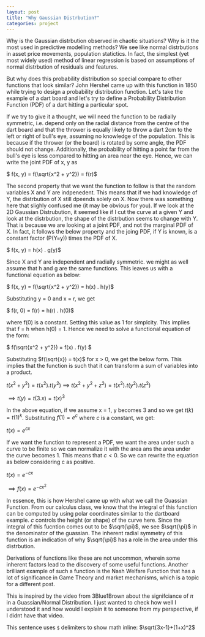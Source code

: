 ```yaml
---
layout: post
title: "Why Gaussian Distrbution?"
categories: project
---
```


Why is the Gaussian distrbution observed in chaotic situations? Why is it the most used in predictive modelling methods? We see like normal distrbutions in asset price movements, population statictics. In fact, the simplest (yet most widely used) method of linear regression is based on assumptions of normal distrbution of residuals and features. 

But why does this probability distribution so special compare to other functions that look similar? John Hershel came up with this function in 1850 while trying to design a probability distribution function. Let's take the example of a dart board and let's try to define a Probability Distribution Function (PDF) of a dart hitting a particular spot. 

If we try to give it a thought, we will need the function to be radially symmetric, i.e. depend only on the radial distance from the centre of the dart board and that the thrower is equally likely to throw a dart 2cm to the left or right of bull's eye, assuming no knowledge of the population. This is because if the thrower (or the board) is rotated by some angle, the PDF should not change. Additionally, the probability of hitting a point far from the bull's eye is less compared to hitting an area near the eye. Hence, we can write the joint PDF of x, y as 

$ f(x, y) = f(\sqrt{x^2 + y^2}) = f(r)$

The second property that we want the function to follow is that the random variables X and Y are indpenedent. This means that if we had knowledge of Y, the distrbution of X still dpeends solely on X. Now there was something here that slighly confused me (it may be obvious for you). If we look at the 2D Gaussian Distrubution, it seemed like if I cut the curve at a given Y and look at the distrbution, the shape of the distrbution seems to change with Y. That is because we are looking at a joint PDF, and not the marginal PDF of X. In fact, it follows the below property and the joing PDF, if Y is known, is a constant factor (P(Y=y)) times the PDF of X.

$ f(x, y) = h(x) . g(y)$

Since X and Y are independent and radially symmetric. we might as well assume that h and g are the same functions. This leaves us with a functional equation as below:

$ f(x, y) = f(\sqrt{x^2 + y^2}) = h(x) . h(y)$

Substituting y = 0 and x = r, we get

$ f(r, 0) = f(r) = h(r) . h(0)$

where f(0) is a constant. Setting this value as 1 for simplcity. This implies that f = h when h(0) = 1. Hence we need to solve a functional equation of the form:

$ f(\sqrt{x^2 + y^2}) = f(x) . f(y) $

Substituting $f(\sqrt{x}) = t(x)$ for x > 0, we get the below form. This implies that the function is such that it can transform a sum of variables into a product. 

$t(x^2 + y^2) = t(x^2) . t(y^2)$ 
$\implies$ $t(x^2 + y^2 + z^2) = t(x^2) . t(y^2) . t(z^2)$ 

$\implies t(y) = t(3.x) = t(x)^3$

In the above equation, if we assume x = 1, y becomes 3 and so we get $t(k) = t(1)^k$. Substituting $f(1) = e^c$ where $c$ is a constant, we get:

$t(x) = e^{cx}$

If we want the function to represent a PDF, we want the area under such a curve to be finite so we can normalize it with the area ans the area under the curve becomes 1. This means that $c < 0$. So we can rewrite the equation as below considering c as positive.

$t(x) = e^{-cx}$

$\implies f(x) = e^{-cx^2}$

In essence, this is how Hershel came up with what we call the Guassian Function. From our calculus class, we know that the integral of this function can be computed by using polar coordinates similar to the dartboard example. $c$ controls the height (or shape) of the curve here. Since the integral of this fucntion comes out to be $\sqrt{\pi}$, we see  $\sqrt{\pi}$ in the denominator of the guassian. The inherent radial symmetry of this function is an indication of why $\sqrt{\pi}$ has a role in the area under this distrbution.

Derivations of functions like these are not uncommon, wherein some inherent factors lead to the discovery of some useful functions. Another brilliant example of such a function is the Nash Welfare Function that has a lot of significance in Game Theory and market mechanisms, which is a topic for a different post.


This is inspired by the video from 3Blue1Brown about the signifciance of $\pi$ in a Guassian/Normal Distribution. I just wanted to check how well I understood it and how would I explain it to someone from my perspective, if I didnt have that video.


This sentence uses `$` delimiters to show math inline:  $\sqrt{3x-1}+(1+x)^2$

